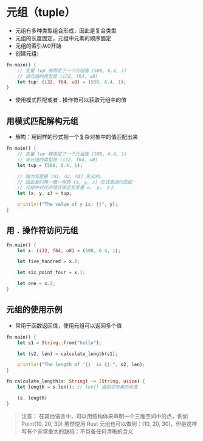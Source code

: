 # 元组（tuple）
- 元组有多种类型组合形成，因此是复合类型
- 元组的长度固定，元组中元素的顺序固定
- 元组的索引从0开始
- 创建元组:
```rust
fn main() {
    // 变量 tup 被绑定了一个元组值 (500, 6.4, 1)
    // 该元组的类型是 (i32, f64, u8)
    let tup: (i32, f64, u8) = (500, 6.4, 1);
}
```
- 使用模式匹配或者 . 操作符可以获取元组中的值

## 用模式匹配解构元组
- 解构：用同样的形式把一个复杂对象中的值匹配出来
```rust
fn main() {
    // 变量 tup 被绑定了一个元组值 (500, 6.4, 1)
    // 该元组的类型是 (i32, f64, u8)
    let tup = (500, 6.4, 1);

    // 因为元组是 (n1, n2, n3) 形式的，
    // 因此我们用一模一样的 (x, y, z) 形式来进行匹配
    // 元组中对应的值会绑定到变量 x， y， z上
    let (x, y, z) = tup;

    println!("The value of y is: {}", y);
}
```

## 用 `.` 操作符访问元组
```rust
fn main() {
    let x: (i32, f64, u8) = (500, 6.4, 1);

    let five_hundred = x.0;

    let six_point_four = x.1;

    let one = x.2;
}
```

## 元组的使用示例
- 常用于函数返回值，使用元组可以返回多个值
```rust
fn main() {
    let s1 = String::from("hello");

    let (s2, len) = calculate_length(s1);

    println!("The length of '{}' is {}.", s2, len);
}

fn calculate_length(s: String) -> (String, usize) {
    let length = s.len(); // len() 返回字符串的长度

    (s, length)
}
```
> 注意：
> 在其他语言中，可以用结构体来声明一个三维空间中的点，例如 Point(10, 20, 30)
> 虽然使用 Rust 元组也可以做到：(10, 20, 30)，但是这样写有个非常重大的缺陷：不具备任何清晰的含义